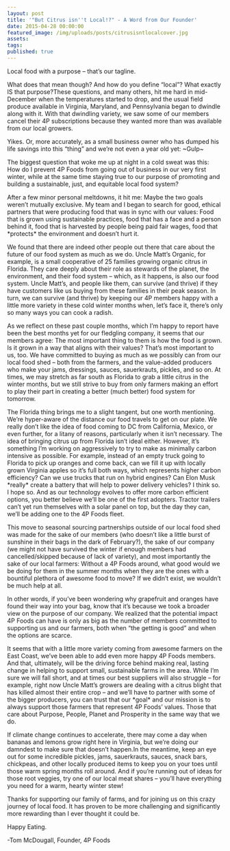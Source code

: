 ```yaml
---
layout: post
title: '"But Citrus isn''t Local!?" - A Word from Our Founder'
date: 2015-04-28 00:00:00
featured_image: /img/uploads/posts/citrusisntlocalcover.jpg
assets:
tags:
published: true
---
```


<div class="editable"><p>Local food with a purpose &ndash; that&rsquo;s our tagline.</p><p>What does that mean though? And how do you define &ldquo;local&rdquo;? What exactly IS that purpose?These questions, and many others, hit me hard in mid-December when the temperatures started to drop, and the usual field produce available in Virginia, Maryland, and Pennsylvania began to dwindle along with it. With that dwindling variety, we saw some of our members cancel their 4P subscriptions because they wanted more than was available from our local growers.</p><p>Yikes. Or, more accurately, as a small business owner who has dumped his life savings into this &ldquo;thing&rdquo; and we&rsquo;re not even a year old yet: ~Gulp~</p><p>The biggest question that woke me up at night in a cold sweat was this: How do I prevent 4P Foods from going out of business in our very first winter, while at the same time staying true to our purpose of promoting and building a sustainable, just, and equitable local food system?</p><p>After a few minor personal meltdowns, it hit me: Maybe the two goals weren&rsquo;t mutually exclusive. My team and I began to search for good, ethical partners that were producing food that was in sync with our values: Food that is grown using sustainable practices, food that has a face and a person behind it, food that is harvested by people being paid fair wages, food that *protects* the environment and doesn&rsquo;t hurt it.</p><p>We found that there are indeed other people out there that care about the future of our food system as much as we do. Uncle Matt&rsquo;s Organic, for example, is a small cooperative of 25 families growing organic citrus in Florida. They care deeply about their role as stewards of the planet, the environment, and their food system &ndash; which, as it happens, is also our food system. Uncle Matt&rsquo;s, and people like them, can survive (and thrive) if they have customers like us buying from these families in their peak season. In turn, we can survive (and thrive) by keeping our 4P members happy with a little more variety in these cold winter months when, let&rsquo;s face it, there&rsquo;s only so many ways you can cook a radish.</p><p>As we reflect on these past couple months, which I&rsquo;m happy to report have been the best months yet for our fledgling company, it seems that our members agree: The most important thing to them is how the food is grown. Is it grown in a way that aligns with their values? That&rsquo;s most important to us, too. We have committed to buying as much as we possibly can from our local food shed &ndash; both from the farmers, and the value-added producers who make your jams, dressings, sauces, sauerkrauts, pickles, and so on. At times, we may stretch as far south as Florida to grab a little citrus in the winter months, but we still strive to buy from only farmers making an effort to play their part in creating a better (much better) food system for tomorrow.</p><p>The Florida thing brings me to a slight tangent, but one worth mentioning. We&rsquo;re hyper-aware of the distance our food travels to get on our plate. We really don&rsquo;t like the idea of food coming to DC from California, Mexico, or even further, for a litany of reasons, particularly when it isn&rsquo;t necessary. The idea of bringing citrus up from Florida isn&rsquo;t ideal either. However, it&rsquo;s something I&rsquo;m working on aggressively to try to make as minimally carbon intensive as possible. For example, instead of an empty truck going to Florida to pick up oranges and come back, can we fill it up with locally grown Virginia apples so it&rsquo;s full both ways, which represents higher carbon efficiency? Can we use trucks that run on hybrid engines? Can Elon Musk *really* create a battery that will help to power delivery vehicles? I think so. I hope so. And as our technology evolves to offer more carbon efficient options, you better believe we&rsquo;ll be one of the first adopters. Tractor trailers can&rsquo;t yet run themselves with a solar panel on top, but the day they can, we&rsquo;ll be adding one to the 4P Foods fleet.</p><p>This move to seasonal sourcing partnerships outside of our local food shed was made for the sake of our members (who doesn&rsquo;t like a little burst of sunshine in their bags in the dark of February?), the sake of our company (we might not have survived the winter if enough members had cancelled/skipped because of lack of variety), and most importantly the sake of our local farmers: Without a 4P Foods around, what good would we be doing for them in the summer months when they are the ones with a bountiful plethora of awesome food to move? If we didn&rsquo;t exist, we wouldn&rsquo;t be much help at all.</p><p>In other words, if you&rsquo;ve been wondering why grapefruit and oranges have found their way into your bag, know that it&rsquo;s because we took a broader view on the purpose of our company. We realized that the potential impact 4P Foods can have is only as big as the number of members committed to supporting us and our farmers, both when &ldquo;the getting is good&rdquo; and when the options are scarce.</p><p>It seems that with a little more variety coming from awesome farmers on the East Coast, we&rsquo;ve been able to add even more happy 4P Foods members. And that, ultimately, will be the driving force behind making real, lasting change in helping to support small, sustainable farms in the area. While I&rsquo;m sure we will fall short, and at times our best suppliers will also struggle &ndash; for example, right now Uncle Matt&rsquo;s growers are dealing with a citrus blight that has killed almost their entire crop &ndash; and we&rsquo;ll have to partner with some of the bigger producers, you can trust that our *goal* and our mission is to always support those farmers that represent 4P Foods&rsquo; values. Those that care about Purpose, People, Planet and Prosperity in the same way that we do.</p><p>If climate change continues to accelerate, there may come a day when bananas and lemons grow right here in Virginia, but we&rsquo;re doing our damndest to make sure that doesn&rsquo;t happen.In the meantime, keep an eye out for some incredible pickles, jams, sauerkrauts, sauces, snack bars, chickpeas, and other locally produced items to keep you on your toes until those warm spring months roll around. And if you&rsquo;re running out of ideas for those root veggies, try one of our local meat shares &ndash; you&rsquo;ll have everything you need for a warm, hearty winter stew!</p><p>Thanks for supporting our family of farms, and for joining us on this crazy journey of local food. It has proven to be more challenging and significantly more rewarding than I ever thought it could be.</p><p>Happy Eating.</p><p>-Tom McDougall, Founder, 4P Foods</p></div>